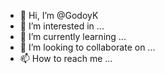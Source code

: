 - 👋 Hi, I’m @GodoyK
- 👀 I’m interested in ...
- 🌱 I’m currently learning ...
- 💞️ I’m looking to collaborate on ...
- 📫 How to reach me ...

<!---
GodoyK/GodoyK is a ✨ special ✨ repository because its `README.md` (this file) appears on your GitHub profile.
You can click the Preview link to take a look at your changes.
--->
